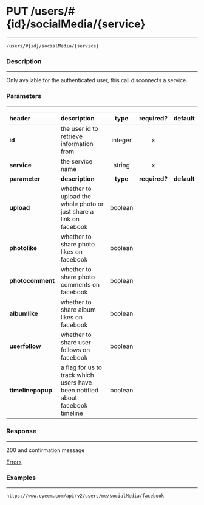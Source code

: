 # PUT /users/#{id}/socialMedia/{service}    
***
`/users/#{id}/socialMedia/{service}`

### Description
***
Only available for the authenticated user, this call disconnects a service.

### Parameters
***

|header| description| type |required? |default|
|:---------|:--------------|:----------:|:------------:|:------------:|
|**id**|the user id to retrieve information from|integer|x||
|**service**|the service name|string|x||
|**parameter**| **description**| **type** |**required?** |**default**|
|**upload**|whether to upload the whole photo or just share a link on facebook|boolean|||
|**photolike**|whether to share photo likes on facebook|boolean|||
|**photocomment**|whether to share photo comments on facebook|boolean|||
|**albumlike**|whether to share album likes on facebook|boolean|||
|**userfollow**| whether to share user follows on facebook|boolean|||
|**timelinepopup**|a flag for us to track which users have been notified about facebook timeline|boolean|||



### Response
***


200 and confirmation message






[Errors](https://github.com/eyeem/API/blob/master/resources/errors.md)

### Examples
***

`https://www.eyeem.com/api/v2/users/me/socialMedia/facebook`


